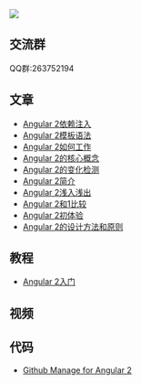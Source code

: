 ![](https://angular.io/resources/images/logos/standard/shield-large@2x.png)

交流群
---------
QQ群:263752194

文章
---------
* [Angular 2依赖注入](http://kittencup.com/javascript/2015/07/23/Angular%202%E4%B8%AD%E7%9A%84%E4%BE%9D%E8%B5%96%E6%B3%A8%E5%85%A5.html)
* [Angular 2模板语法](http://kittencup.com/javascript/2015/07/20/Angular%202%E6%A8%A1%E6%9D%BF%E8%AF%AD%E6%B3%95.html)
* [Angular 2如何工作](http://kittencup.com/javascript/2015/07/19/Angular%202%E5%A6%82%E4%BD%95%E5%B7%A5%E4%BD%9C.html)
* [Angular 2的核心概念](http://kittencup.com/javascript/2015/07/17/Angular%202%E7%9A%84%E6%A0%B8%E5%BF%83%E6%A6%82%E5%BF%B5.html)
* [Angular 2的变化检测](http://kittencup.com/javascript/2015/07/17/Angular%202%E7%9A%84%E5%8F%98%E5%8C%96%E6%A3%80%E6%B5%8B.html)
* [Angular 2简介](http://zhuanlan.zhihu.com/FrontendMagazine/20058966)
* [Angular 2浅入浅出](http://segmentfault.com/a/1190000002637529)
* [Angular 2和1比较](http://www.html-js.com/article/AngularJS-mass-Angular-2-and-1x-comparison)
* [Angular 2初体验](http://www.reqianduan.com/2758.html)
* [Angular 2的设计方法和原则](http://blog.jobbole.com/63264/)

教程
---------
* [Angular 2入门](http://www.hubwiz.com/course/5599d367a164dd0d75929c76/)


视频
---------

代码
---------
* [Github Manage for Angular 2](https://github.com/kittencup/angular2-github-manage)

